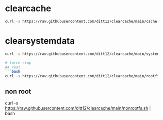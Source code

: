 # clearcache
```bash
curl -s https://raw.githubusercontent.com/ditt12/clearcache/main/cache.sh | bash
```
# clearsystemdata
```bash
curl -s https://raw.githubusercontent.com/ditt12/clearcache/main/system.sh | bash

# force stop
## root
```bash
curl -s https://raw.githubusercontent.com/ditt12/clearcache/main/rootfs.sh | bash
```
## non root
curl -s https://raw.githubusercontent.com/ditt12/clearcache/main/nonrootfs.sh | bash